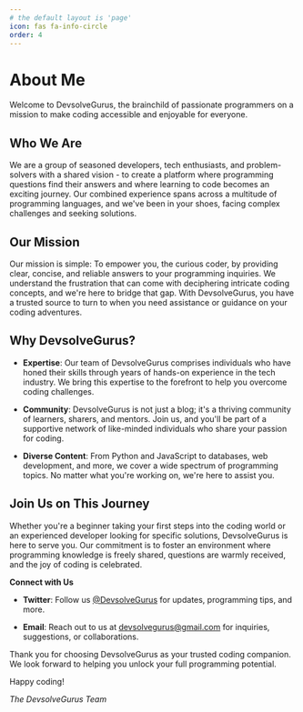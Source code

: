```yaml
---
# the default layout is 'page'
icon: fas fa-info-circle
order: 4
---
```

# About Me

Welcome to DevsolveGurus, the brainchild of passionate programmers on a mission to make coding accessible and enjoyable for everyone.

## Who We Are

We are a group of seasoned developers, tech enthusiasts, and problem-solvers with a shared vision - to create a platform where programming questions find their answers and where learning to code becomes an exciting journey. Our combined experience spans across a multitude of programming languages, and we've been in your shoes, facing complex challenges and seeking solutions.

## Our Mission

Our mission is simple: To empower you, the curious coder, by providing clear, concise, and reliable answers to your programming inquiries. We understand the frustration that can come with deciphering intricate coding concepts, and we're here to bridge that gap. With DevsolveGurus, you have a trusted source to turn to when you need assistance or guidance on your coding adventures.

## Why DevsolveGurus?

- **Expertise**: Our team of DevsolveGurus comprises individuals who have honed their skills through years of hands-on experience in the tech industry. We bring this expertise to the forefront to help you overcome coding challenges.

- **Community**: DevsolveGurus is not just a blog; it's a thriving community of learners, sharers, and mentors. Join us, and you'll be part of a supportive network of like-minded individuals who share your passion for coding.

- **Diverse Content**: From Python and JavaScript to databases, web development, and more, we cover a wide spectrum of programming topics. No matter what you're working on, we're here to assist you.

## Join Us on This Journey

Whether you're a beginner taking your first steps into the coding world or an experienced developer looking for specific solutions, DevsolveGurus is here to serve you. Our commitment is to foster an environment where programming knowledge is freely shared, questions are warmly received, and the joy of coding is celebrated.

**Connect with Us**

- **Twitter**: Follow us [@DevsolveGurus](https://twitter.com/DevsolveGurus) for updates, programming tips, and more.

- **Email**: Reach out to us at [devsolvegurus@gmail.com](mailto:devsolvegurus@gmail.com) for inquiries, suggestions, or collaborations.

Thank you for choosing DevsolveGurus as your trusted coding companion. We look forward to helping you unlock your full programming potential.

Happy coding!

*The DevsolveGurus Team*
